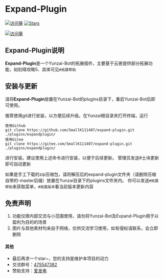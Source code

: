 # Expand-Plugin

[![访问量](https://visitor-badge.glitch.me/badge?page_id=SmallK111407.Expand-Plugin&right_color=red&left_text=访%20问%20量)](https://github.com/SmallK111407/expand-plugin)
[![Stars](https://img.shields.io/github/stars/SmallK111407/expand-plugin?color=yellow&label=收藏)](../../stargazers)

[![访问量](https://profile-counter.glitch.me/SmallK111407-Expand-Plugin/count.svg)](https://github.com/SmallK111407/expand-plugin)

## Expand-Plugin说明

**Expand-Plugin**是一个Yunzai-Bot的拓展插件，主要基于云崽提供部分拓展功能，如刻晴攻略5、具体可见`#拓展帮助`

## 安装与更新

请将**Expand-Plugin**放置在Yunzai-Bot的plugins目录下，重启Yunzai-Bot后即可使用。

推荐使用git进行安装，以方便后续升级。在Yunzai根目录夹打开终端，运行
```
使用Github
git clone https://github.com/SmallK111407/expand-plugin.git ./plugins/expandplugin/
使用Gitee
git clone https://gitee.com/SmallK111407/expand-plugin.git ./plugins/expandplugin/
```
进行安装。建议使用上述命令进行安装，以便于后续更新。 管理员发送#土块更新 即可自动更新

如果是手工下载的zip压缩包，请将解压后的expand-plugin文件夹（请删除压缩自带的-master后缀）放置在Yunzai目录下的plugins文件夹内。
你可以发送`#拓展帮助`来获取菜单，`#拓展版本`看当前版本更新内容

## 免责声明

1. 功能仅限内部交流与小范围使用，请勿将Yunzai-Bot及Expand-Plugin用于以盈利为目的的场景
2. 图片与其他素材均来自于网络，仅供交流学习使用，如有侵权请联系，会立即删除

#### 其他
* 最后再求一个star~，您的支持是维护本项目的动力
* 交流群号：[475547382](https://jq.qq.com/?_wv=1027&k=l0kxHMCV)
* 赞助支持：[爱发电](https://afdian.net/a/SunRyK)